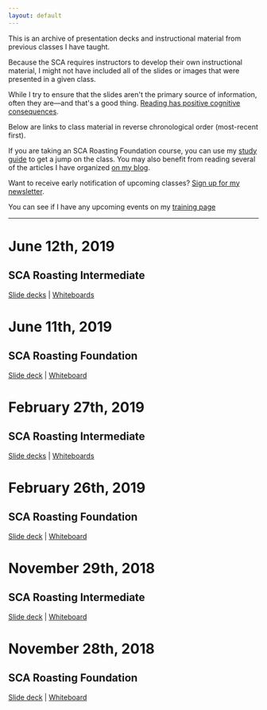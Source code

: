 ```yaml
---
layout: default
---
```

This is an archive of presentation decks and instructional material from previous classes I have taught. 

Because the SCA requires instructors to develop their own instructional material, I might not have included all of the slides or images that were presented in a given class. 

While I try to ensure that the slides aren't the primary source of information, often they are—and that's a good thing. <a target="_blank" rel="noopener noreferrer external" title="" href="https://mccleskeyms.typepad.com/files/what-reading-does-for-the-mind.pdf">Reading has positive cognitive consequences</a>.

Below are links to class material in reverse chronological order (most-recent first). 

If you are taking an SCA Roasting Foundation course, you can use my <a target="_blank" title="" href="/foundation-study-v1.html">study guide</a> to get a jump on the class. You may also benefit from reading several of the articles I have organized <a target="_blank" href="http://blog.oilslickcoffee.com/roasting/">on my blog</a>. 

Want to receive early notification of upcoming classes? <a href="/signup.html">Sign up for my newsletter</a>.

You can see if I have any upcoming events on my <a target="_blank" title="" href="http://blog.oilslickcoffee.com/training/">training page</a>

----
# June 12th, 2019

## SCA Roasting Intermediate

[Slide decks](/jun12-decks.html) | [Whiteboards](/jun12-whiteboard.html)

# June 11th, 2019

## SCA Roasting Foundation

[Slide deck](/jun11-2019.html) | <a data-fancybox="gallery" data-selectable="true" href="/images/5758-jun11-whiteboard.jpeg">Whiteboard</a>

# February 27th, 2019

## SCA Roasting Intermediate

[Slide decks](/feb27-decks.html) | [Whiteboards](/feb27-whiteboard.html)

# February 26th, 2019

## SCA Roasting Foundation

[Slide deck](/feb26-2019.html) | <a data-fancybox="gallery" data-selectable="true" href="/images/5758-feb-26-whiteboard.jpeg">Whiteboard</a>

# November 29th, 2018

## SCA Roasting Intermediate 

[Slide deck](/nov29-2018.html) | <a data-fancybox="gallery" data-selectable="true" href="/images/11-nov-18-whiteboard.jpg">Whiteboard</a>

# November 28th, 2018

## SCA Roasting Foundation  

[Slide deck](/nov28-2018.html) | <a data-fancybox="gallery" data-selectable="true" href="/images/11-nov-18-whiteboard.jpg">Whiteboard</a>
